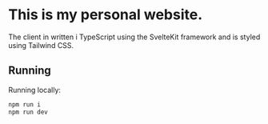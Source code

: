 # This is my personal website.

The client in written i TypeScript using the SvelteKit framework and is styled using Tailwind CSS.

## Running
Running locally:
```bash
npm run i
npm run dev
```
